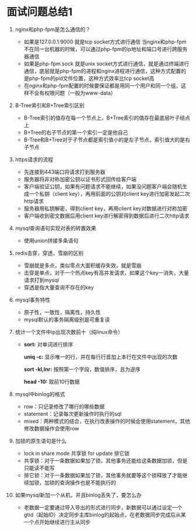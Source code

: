 # 面试问题总结1

1. nginx和php-fpm是怎么通信的？
   - 如果是127.0.0.1:9000 就是tcp socket方式进行通信 当nginx和php-fpm不在同一台机器的时候，可以通过php-fpm的ip地址和端口号进行跨服务器通信
   - 如果是php-fpm.sock 就是unix socket方式进行通信，就是通过终端进行通信，底层就是php-fpm的进程和nginx进程进行通信，这种方式配置的是php-fpm的pid文件位置，这种方式效率比tcp socket高
   - 在nginx和php-fpm配置的时候要保证都是用同一个用户和同一个组，这样不会有权限问题（一般为www-data）
   
2. B-Tree索引和B+Tree索引区别
   - B-Tree索引的值存在每一个节点上，B+Tree索引的值存在最底层叶子结点上
   - B+Tree的右子节点的第一个索引一定是他自己
   - B-Tree和B+Tree对于子节点都是索引值小的是左子节点，索引值大的是右子节点
   
3. https请求的流程

   - 先连接到443端口将请求打到服务器
   - 服务器将非对称加密公钥以证书形式回传给客户端
   - 客户端验证公钥，如果有问题请求不能继续，如果没问题客户端会随机生成一个私钥（client key），再用前面的公钥对client key进行加密发起二次http请求
   - 服务器用私钥解密，得到client key，再用client key对数据进行对称加密
   - 客户端收到密文数据后用client key进行解密得到数据后进行二次http请求

4. mysql查询语句实现对表的转置效果

   - 使用union拼接多条语句

5. redis击穿，穿透，雪崩的区别

   - 雪崩就是多点，类似零点大面积缓存失效，就是雪崩
   - 击穿是单点，对于一个热点key有高并发请求，如果这个key一消失，大量请求打到mysql
   - 穿透是指大量查询不存在的key

6. mysql事务特性

   - 原子性，一致性，隔离性，持久性
   - mysql默认的事务隔离级别是可重复读

7. 统计一个文件中ip出现次数前十（纯linux命令）

   - **sort:** 对单词进行排序

     **uniq -c:** 显示唯一的行，并在每行行首加上本行在文件中出现的次数

     **sort -kl,lnr:** 按照第一个字段，数值排序，且为逆序

     **head -10:** 取前10行数据

8. mysql中binlog的格式
   - row：只记录修改了哪行的哪些数据
   - statement：记录每次更新操作时执行的sql
   - mixed：两种模式的结合，在执行改表操作的时候会使用statement，其他修改数据操作会使用row
   
9. 加锁的原生语句是什么
   - lock in share mode 共享锁   for update 排它锁
   - 共享锁：对于一条数据如果加了锁，其他事务还能给这条数据加锁，但是只能读不能写
   - 排它锁：对于一条数据如果加了锁，其他事务就要等这个锁释放了才能继续加锁，加锁的查询操作也是不能执行的
   
10. 如果mysql新加一个从机，并且binlog丢失了，要怎么办

    - 老数据一定要通过导入导出的形式进行同步，新数据可以通过设定一个gtid（起始ID）决定同步主库binlog的起始点，在老数据同步完成后从某一个点开始继续进行主从同步

